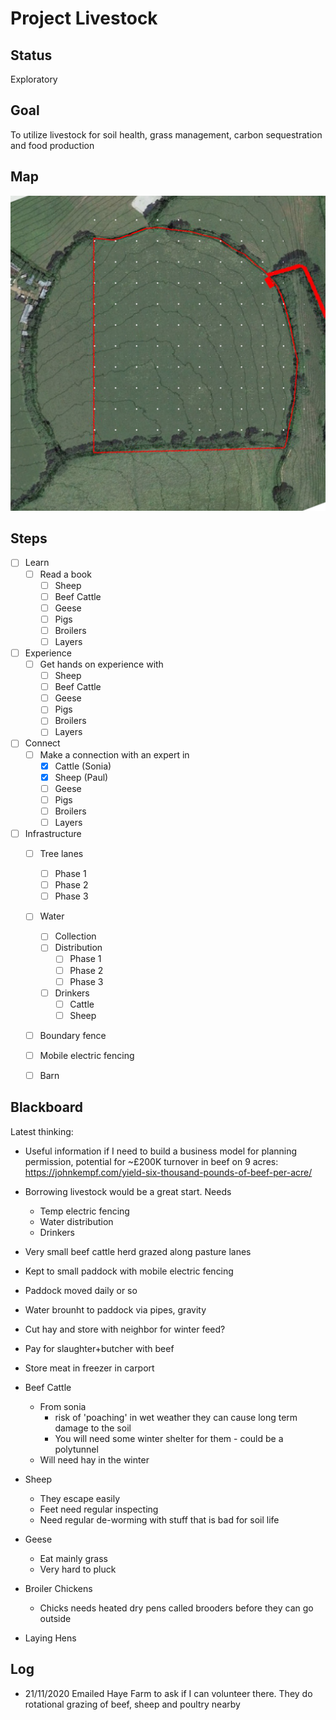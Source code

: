 # Project Livestock

## Status

Exploratory

## Goal

To utilize livestock for soil health, grass management, carbon sequestration and food production

## Map

![](./maps/8.jpg "Map")

## Steps

- [ ] Learn
    - [ ] Read a book
        - [ ] Sheep
        - [ ] Beef Cattle
        - [ ] Geese
        - [ ] Pigs
        - [ ] Broilers
        - [ ] Layers
- [ ] Experience
    - [ ] Get hands on experience with
        - [ ] Sheep
        - [ ] Beef Cattle
        - [ ] Geese
        - [ ] Pigs
        - [ ] Broilers
        - [ ] Layers
- [ ] Connect
    - [ ] Make a connection with an expert in
        - [x] Cattle (Sonia)
        - [x] Sheep (Paul)
        - [ ] Geese
        - [ ] Pigs
        - [ ] Broilers
        - [ ] Layers
- [ ] Infrastructure
    - [ ] Tree lanes
        - [ ] Phase 1
        - [ ] Phase 2
        - [ ] Phase 3
    - [ ] Water
        - [ ] Collection
        - [ ] Distribution
            - [ ] Phase 1
            - [ ] Phase 2
            - [ ] Phase 3
        - [ ] Drinkers
            - [ ] Cattle
            - [ ] Sheep
    - [ ] Boundary fence
    - [ ] Mobile electric fencing
    - [ ] Barn


## Blackboard

Latest thinking:
- Useful information if I need to build a business model for planning permission, potential for ~£200K turnover in beef on 9 acres: https://johnkempf.com/yield-six-thousand-pounds-of-beef-per-acre/
- Borrowing livestock would be a great start. Needs
    - Temp electric fencing
    - Water distribution
    - Drinkers
- Very small beef cattle herd grazed along pasture lanes
- Kept to small paddock with mobile electric fencing
- Paddock moved daily or so
- Water brounht to paddock via pipes, gravity
- Cut hay and store with neighbor for winter feed?
- Pay for slaughter+butcher with beef
- Store meat in freezer in carport

- Beef Cattle
    - From sonia
        - risk of 'poaching' in wet weather they can cause long term damage to the soil
        - You will need some winter shelter for them - could be a polytunnel
    - Will need hay in the winter
- Sheep
    - They escape easily
    - Feet need regular inspecting
    - Need regular de-worming with stuff that is bad for soil life
- Geese
    - Eat mainly grass
    - Very hard to pluck
- Broiler Chickens
    - Chicks needs heated dry pens called brooders before they can go outside
- Laying Hens

## Log

- 21/11/2020 Emailed Haye Farm to ask if I can volunteer there. They do rotational grazing of beef, sheep and poultry nearby